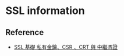 # SSL information

## Reference
  * [SSL 基礎 私有金鑰、CSR 、CRT 與 中繼憑證](https://blog.rsync.tw/ssl-key-csr-crt-pem/)
